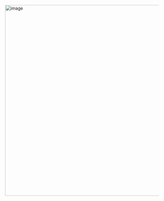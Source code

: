 <img width="624" alt="image" src="https://github.com/wanguiKuria/Calculator/assets/157488256/a93cff7f-9ae5-48b5-8366-ddfcb8032d03">
